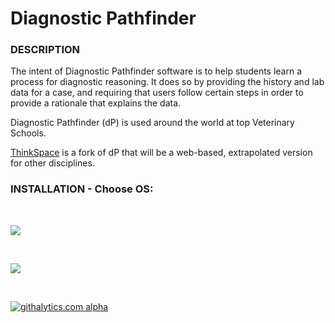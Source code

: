 Diagnostic Pathfinder
====================

<h3>DESCRIPTION</h3>

The intent of Diagnostic Pathfinder software is to help students learn a process for diagnostic reasoning. It does so by providing the history and lab data for a case, and requiring that users follow certain steps in order to provide a rationale that explains the data.

Diagnostic Pathfinder (dP) is used around the world at top Veterinary Schools. 

[ThinkSpace](http://www.thinkspace.org) is a fork of dP that will be a web-based, extrapolated version for other disciplines. 

<h3> INSTALLATION - Choose OS: </h3>


</style></p>
<p>&nbsp;</p>
<div id="menu">
<p class="rtecenter"><a href="https://github.com/paulmm/DiagnosticPathfinder/blob/master/Installers/Faculty%20Version/Mac%2010.7%2B/Diagnostic%20Pathfinder%20Faculty%20Install.dmg"><img src="http://dpapp.public.iastate.edu//pathfinder/DPmacInstall_lion.png" /></a></p>
<p>&nbsp;</p>
<p class="rtecenter"><a href="https://github.com/paulmm/DiagnosticPathfinder/blob/master/Installers/Faculty%20Version/Windows/DPFacultyInstall.msi"><img src="http://dpapp.public.iastate.edu/pathfinder/DPwinInstall.png" /></a></p>
<p>&nbsp;</p>
</div>


[![githalytics.com alpha](https://cruel-carlota.pagodabox.com/c463d69c5e164cf3dd1ec7df679c8f5d "githalytics.com")](http://githalytics.com/paulmm/DiagnosticPathfinder)
